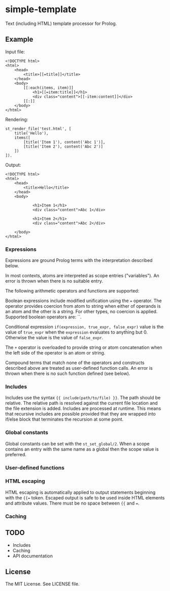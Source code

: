 # simple-template

Text (including HTML) template processor for Prolog.

## Example

Input file:

    <!DOCTYPE html>
    <html>
        <head>
            <title>[[=title]]</title>
        </head>
        <body>
            [[:each(items, item)]]            
                <h1>[[=item:title]]</h1>            
                <div class="content">[[-item:content]]</div>
            [[:]]
        </body>
    </html>

Rendering:

    st_render_file('test.html', [
        title('Hello'),
        items([
            [title('Item 1'), content('Abc 1')],
            [title('Item 2'), content('Abc 2')]
        ])
    ]).

Output:

    <!DOCTYPE html>
    <html>
        <head>
            <title>Hello</title>
        </head>
        <body>
                        
                <h1>Item 1</h1>            
                <div class="content">Abc 1</div>
                        
                <h1>Item 2</h1>            
                <div class="content">Abc 2</div>
            
        </body>
    </html>

### Expressions

Expressions are ground Prolog terms with the interpretation
described below.

In most contexts, atoms are interpreted as scope entries ("variables").
An error is thrown when there is no suitable entry.

The following arithmetic operators and functions are supported:

Boolean expressions include modified unification using the `=` operator. The
operator provides coercion from atom to string when either of operands is an atom
and the other is a string. For other types, no coercion is applied. Supported boolean
operators are: ``.

Conditional expression `if(expression, true_expr, false_expr)` value is the value of
`true_expr` when the `expression` evaluates to anything but 0. Otherwise the
value is the value of `false_expr`.

The `+` operator is overloaded to provide string or atom concatenation when
the left side of the operator is an atom or string.

Compound terms that match none of the operators and constructs described above are
treated as user-defined function calls. An error is thrown when there is no such function
defined (see below).

### Includes

Includes use the syntax `{{ include(path/to/file) }}`. The path should be relative.
The relative path is resolved against the current file location and the file
extension is added. Includes are
processed at runtime. This means that recursive includes are possible provided
that they are wrapped into if/else block that terminates the recursion at some point.

### Global constants

Global constants can be set with the `st_set_global/2`. When a scope contains an
entry with the same name as a global then the scope value is preferred.

### User-defined functions

### HTML escaping

HTML escaping is automatically applied to output statements beginning with the `{{=` token.
Escaped output is safe to be used inside HTML elements and attribute values. There must be
no space between `{{` and `=`.

### Caching

## TODO

 * Includes
 * Caching
 * API documentation

## License

The MIT License. See LICENSE file.
